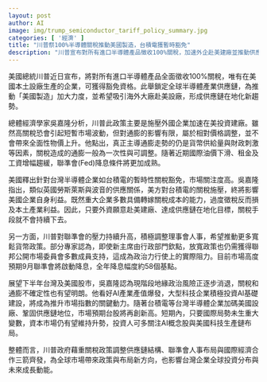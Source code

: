 ```yaml
---
layout: post
author: AI
image: img/trump_semiconductor_tariff_policy_summary.jpg
categories: [ '經濟' ]
title: "川普祭100%半導體關稅推動美國製造，台積電獲暫時豁免"
description: "川普宣布對所有進口半導體產品徵收100%關稅，加速外企赴美建廠並推動供應鏈在地化，僅美國本土生產可豁免。專家分析高關稅對通膨影響有限，主要為價格調整而非全面物價上升。同時，美國釋出台積電暫時性關稅豁免，激勵台灣半導體企業深化在美設廠。聯準會寬鬆政策與地緣風險下降，有望帶動美台股市續揚，AI與科技產業為關注焦點。川普藉三箭齊發引領全球供應鏈與政策新方向，重塑台灣企業全球布局動能。"
---
```

美國總統川普近日宣布，將對所有進口半導體產品全面徵收100%關稅，唯有在美國本土設廠生產的企業，可獲得豁免資格。此舉鎖定全球半導體產業供應鏈，為推動「美國製造」加大力度，並希望吸引海外大廠赴美設廠，形成供應鏈在地化新趨勢。

總體經濟學家吳嘉隆分析，川普此政策主要是施壓外國企業加速在美投資建廠。雖然高關稅恐會引起短暫市場波動，但對通膨的影響有限，屬於相對價格調整，並不會帶來全面性物價上升。他點出，真正主導通膨走勢的仍是貨幣供給量與財政刺激等因素，關稅造成的通膨一般為一次性與可調整。隨著近期國際油價下滑、租金及工資增幅趨緩，聯準會(Fed)降息條件將更加成熟。

美國釋出針對台灣半導體企業如台積電的暫時性關稅豁免，市場關注度高。吳嘉隆指出，類似英國勞斯萊斯與波音的供應關係，美方對台積電的關稅施壓，終將影響美國企業自身利益。既然重大企業多數具備轉嫁關稅成本的能力，過度徵稅反而損及本土產業利益。因此，只要外資願意赴美建廠、達成供應鏈在地化目標，關稅手段就不會持續下去。

另一方面，川普對聯準會的壓力持續升高，積極調整理事會人事，希望推動更多寬鬆貨幣政策。部分專家認為，即使新主席由行政部門欽點，放寬政策也仍需獲得聯邦公開市場委員會多數成員支持，這成為政治力行使上的實際阻力。目前市場高度預期9月聯準會將啟動降息，全年降息幅度約58個基點。

展望下半年台灣及美國股市，吳嘉隆認為現階段地緣政治風險正逐步消退，關稅和通膨不確定性也有望明朗。他看好AI產業產值爆發，大型科技企業積極投資AI基礎建設，將成為推升市場指數的關鍵動力。隨著台積電等台灣半導體企業加碼美國設廠、鞏固供應鏈地位，市場預期台股將再創新高。短期內，只要國際局勢未生重大變數，資本市場仍有望維持升勢，投資人可多關注AI概念股與美國科技生產鏈布局。

整體而言，川普政府藉重關稅政策調整供應鏈結構、聯準會人事布局與國際經濟合作三箭齊發，為全球市場帶來政策與布局新方向，也影響台灣企業全球投資分布與未來成長動能。